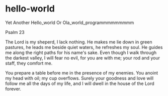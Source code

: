 # hello-world
Yet Another Hello_world Or Ola_world_programmmmmmmmm

Psalm 23

The Lord is my sheperd, I lack nothing.
 He makes me lie down in green pastures, 
he leads me beside quiet waters, 
 he refreshes my soul. 
He guides me along the right paths
 for his name's sake.
Even though I walk 
 through the darkest valley,
I will fear no evil, 
 for you are with me;
your rod and your staff, 
 they comfort me.

You prepare a table before me
 in the presence of my enemies.
You anoint my head with oil;
 my cup overflows. 
Surely your goodness and love will follow me 
 all the days of my life,
and I will dwell in the house of the Lord 
forever.
